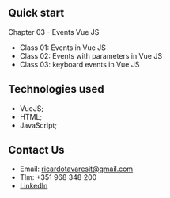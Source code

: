 ## Quick start

Chapter 03 - Events Vue JS

- Class 01: Events in Vue JS
- Class 02: Events with parameters in Vue JS
- Class 03: keyboard events in Vue JS

## Technologies used

- VueJS;
- HTML;
- JavaScript;

## Contact Us

- Email: ricardotavaresit@gmail.com
- Tlm: +351 968 348 200
- [LinkedIn](https://www.linkedin.com/in/ricardotavaresit/)
